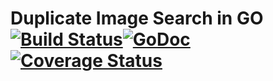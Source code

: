 Duplicate Image Search in GO [![Build Status](https://travis-ci.org/abates/disgo.svg?branch=develop)](https://travis-ci.org/abates/disgo)[![GoDoc](https://godoc.org/github.com/abates/disgo?status.png)](https://godoc.org/github.com/abates/disgo)[![Coverage Status](https://coveralls.io/repos/github/abates/disgo/badge.svg?branch=develop)](https://coveralls.io/github/abates/disgo?branch=develop)
======

